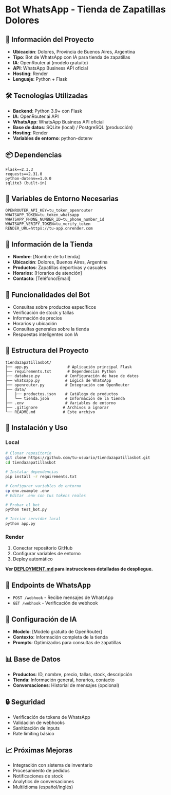 # Bot WhatsApp - Tienda de Zapatillas Dolores

## 📍 **Información del Proyecto**
- **Ubicación**: Dolores, Provincia de Buenos Aires, Argentina
- **Tipo**: Bot de WhatsApp con IA para tienda de zapatillas
- **IA**: OpenRouter.ai (modelo gratuito)
- **API**: WhatsApp Business API oficial
- **Hosting**: Render
- **Lenguaje**: Python + Flask

## 🛠️ **Tecnologías Utilizadas**
- **Backend**: Python 3.9+ con Flask
- **IA**: OpenRouter.ai API
- **WhatsApp**: WhatsApp Business API oficial
- **Base de datos**: SQLite (local) / PostgreSQL (producción)
- **Hosting**: Render
- **Variables de entorno**: python-dotenv

## 📦 **Dependencias**
```
Flask==2.3.3
requests==2.31.0
python-dotenv==1.0.0
sqlite3 (built-in)
```

## 🔑 **Variables de Entorno Necesarias**
```
OPENROUTER_API_KEY=tu_token_openrouter
WHATSAPP_TOKEN=tu_token_whatsapp
WHATSAPP_PHONE_NUMBER_ID=tu_phone_number_id
WHATSAPP_VERIFY_TOKEN=tu_verify_token
RENDER_URL=https://tu-app.onrender.com
```

## 🏪 **Información de la Tienda**
- **Nombre**: [Nombre de tu tienda]
- **Ubicación**: Dolores, Buenos Aires, Argentina
- **Productos**: Zapatillas deportivas y casuales
- **Horarios**: [Horarios de atención]
- **Contacto**: [Teléfono/Email]

## 🚀 **Funcionalidades del Bot**
- Consultas sobre productos específicos
- Verificación de stock y tallas
- Información de precios
- Horarios y ubicación
- Consultas generales sobre la tienda
- Respuestas inteligentes con IA

## 📁 **Estructura del Proyecto**
```
tiendazapatillasbot/
├── app.py                 # Aplicación principal Flask
├── requirements.txt       # Dependencias Python
├── database.py           # Configuración de base de datos
├── whatsapp.py           # Lógica de WhatsApp
├── openrouter.py         # Integración con OpenRouter
├── data/
│   ├── productos.json    # Catálogo de productos
│   └── tienda.json       # Información de la tienda
├── .env                  # Variables de entorno
├── .gitignore           # Archivos a ignorar
└── README.md            # Este archivo
```

## 🔧 **Instalación y Uso**

### Local
```bash
# Clonar repositorio
git clone https://github.com/tu-usuario/tiendazapatillasbot.git
cd tiendazapatillasbot

# Instalar dependencias
pip install -r requirements.txt

# Configurar variables de entorno
cp env.example .env
# Editar .env con tus tokens reales

# Probar el bot
python test_bot.py

# Iniciar servidor local
python app.py
```

### Render
1. Conectar repositorio GitHub
2. Configurar variables de entorno
3. Deploy automático

**Ver [DEPLOYMENT.md](DEPLOYMENT.md) para instrucciones detalladas de despliegue.**

## 📱 **Endpoints de WhatsApp**
- `POST /webhook` - Recibe mensajes de WhatsApp
- `GET /webhook` - Verificación de webhook

## 🤖 **Configuración de IA**
- **Modelo**: [Modelo gratuito de OpenRouter]
- **Contexto**: Información completa de la tienda
- **Prompts**: Optimizados para consultas de zapatillas

## 📊 **Base de Datos**
- **Productos**: ID, nombre, precio, tallas, stock, descripción
- **Tienda**: Información general, horarios, contacto
- **Conversaciones**: Historial de mensajes (opcional)

## 🔒 **Seguridad**
- Verificación de tokens de WhatsApp
- Validación de webhooks
- Sanitización de inputs
- Rate limiting básico

## 📈 **Próximas Mejoras**
- Integración con sistema de inventario
- Procesamiento de pedidos
- Notificaciones de stock
- Analytics de conversaciones
- Multiidioma (español/inglés)
